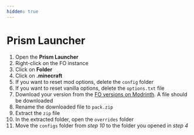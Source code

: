 ```yaml
---
hidden: true
---
```


# Prism Launcher

1. Open the **Prism Launcher**
2. Right-click on the FO instance
3. Click on **Folder**
4. Click on **.minecraft**
5. If you want to reset mod options, delete the `config` folder
6. If you want to reset vanilla options, delete the `options.txt` file
7. Download your version from the [FO versions on Modrinth](https://modrinth.com/modpack/fabulously-optimized/versions). A file should be downloaded
8. Rename the downloaded file to `pack.zip`
9. Extract the `zip` file
10. In the extracted folder, open the `overrides` folder
11. Move the `configs` folder from _step 10_ to the folder you opened in _step 4_
